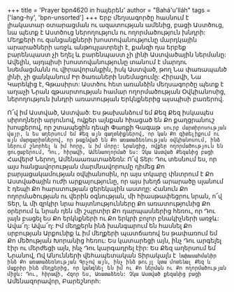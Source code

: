 +++
title = 'Prayer bpn4620 in հայերեն'
author = "Bahá'u'lláh"
tags = ['lang-hy', 'bpn-unsorted']
+++
Երբ մեղսագործը հասնում է լիակատար օտարացման ու ազատության ամենից, բացի Աստծուց, նա պետք է Աստծուց ներողություն ու ողորմածություն խնդրի: Մեղքերի ու զանցանքների խոստովանությունը մարդկային արարածների առջև անթույլատրելի է, քանզի դա երբեք բարենպաստ չի եղել և բարենպաստ չի լինի Աստվածային ներմանը: Ավելին, այդպիսի խոստովանությունը տանում է մարդու նսեմացմանն ու վիրավորանքին, իսկ Աստված, թող Նա փառապանծ լինի, չի ցանկանում Իր ծառաների նսեմացումը: Հիրավի, Նա Կարեկից է, Գթասիրտ: Աստծու հետ առանձին մեղսագործը պետք է աղաչի Նրան գթասրտության համար ողորմածության Օվկիանոսից, ներողություն խնդրի առատության Երկնքներից այսպիսի բառերով.

Ո՜վ իմ Աստված, Աստված: Ես թախանձում եմ Քեզ Քեզ իսկապես սիրողների արյունով, ովքեր այնքան հիացած են Քո քաղցրանուշ խոսքերով, որ շտապեցին դեպի Փառքի Գագաթ` սուրբ մարտիրոսության վայր, և ես աղերսում եմ Քեզ այն գաղտնիքներով, որ կան Քո գիտելիքում ու այն մարգարիտներով, որ թաքնված են Քո առատաձեռնության օվկիանոսում, ինձ ներում շնորհել և իմ հորը, և իմ մորը: Նրանցից, ովքեր ողորմածություն են ցուցաբերում, Դու, հիրավի, Ամենաողորմած ես: Չկա Աստված Քեզանից բացի` Հավերժ Ներող, Ամենաառատաձեռն:
	Ո՜վ Տեր: Դու տեսնում ես, որ այս հանցավորության մարմնավորումը դիմեց Քո բարյացակամության օվկիանոսին, որ այս տկարը փնտրում է Քո Աստվածային ուժի արքայությունը, որ այս խեղճ արարածը սլանում է դեպի Քո հարստության ցերեկային աստղը: Հանուն Քո ողորմածության ու վերին օգնության, մի հիասթափեցրու նրան, ո՜վ Տեր, և մի զրկիր նրա հայտնությունները Քո առատությունից Քո օրերում և նրան դեն մի շպրտիր Քո դարպասներից հեռու, որ Դու լայն բացել ես Քո երկնքների ու Քո երկրի բոլոր բնակիչների առջև:
	Ավա՜ղ: Ավա՜ղ: Իմ մեղքերն ինձ խանգարում են հասնել Քո սրբության Արքունիք և իմ մեղքերի պատճառով ես թափառում եմ Քո մեծության Խորանից հեռու: Ես կատարեցի այն, ինչ Դու արգելել էիր ու մերժեցի այն, ինչ Դու կարգադրել էիր:
	Ես Քեզ աղերսում եմ Նրանով, Ով Անունների վեհապետական Տիրակալն է` նախասահմանիր ինձ Քո առատաձեռնության Գրչով այն, ինչ ինձ թույլ կտա մոտենալ Քեզ և մաքրիր ինձ մեղքերից, որ կանգնել են իմ ու Քո ներման ու Քո ողորմածության միջև:
	Դու, հիրավի, Հզոր ես, Առատաձեռն: Չկա Աստված քեզանից բացի` Ամենազորավոր, Բարեշնորհ:
